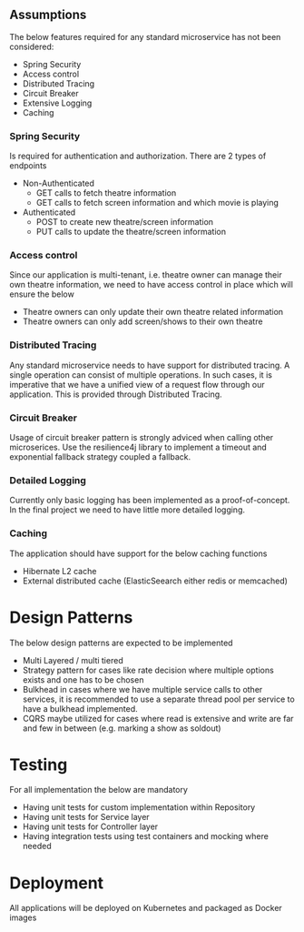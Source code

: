 ## Assumptions 
The below features required for any standard microservice has not been considered:
 - Spring Security
 - Access control 
 - Distributed Tracing
 - Circuit Breaker
 - Extensive Logging
 - Caching

### Spring Security
Is required for authentication and authorization. There are 2 types of endpoints
 - Non-Authenticated
   - GET calls to fetch theatre information
   - GET calls to fetch screen information and which movie is playing
 - Authenticated
   - POST to create new theatre/screen information 
   - PUT calls to update the theatre/screen information

### Access control 
Since our application is multi-tenant, i.e. theatre owner can manage their own theatre information, 
we need to have access control in place which will ensure the below
 - Theatre owners can only update their own theatre related information
 - Theatre owners can only add screen/shows to their own theatre

### Distributed Tracing
Any standard microservice needs to have support for distributed tracing. 
A single operation can consist of multiple operations. In such cases, it is imperative that we have a unified view of 
a request flow through our application. This is provided through Distributed Tracing.

### Circuit Breaker
Usage of circuit breaker pattern is strongly adviced when calling other microserices. Use the resilience4j library 
to implement a timeout and exponential fallback strategy coupled a fallback. 



### Detailed Logging
Currently only basic logging has been implemented as a proof-of-concept. In the final project we need to have 
little more detailed logging.

### Caching
The application should have support for the below caching functions
 - Hibernate L2 cache
 - External distributed cache (ElasticSeearch either redis or memcached)

# Design Patterns

The below design patterns are expected to be implemented
 - Multi Layered / multi tiered
 - Strategy pattern for cases like rate decision where multiple options exists and one has to be chosen
 - Bulkhead in cases where we have multiple service calls to other services, it is recommended to use  a separate thread pool per service to have a bulkhead implemented. 
 - CQRS maybe utilized for cases where read is extensive and write are far and few in between (e.g. marking a show as soldout)

# Testing
For all implementation the below are mandatory
 - Having unit tests for custom implementation within Repository
 - Having unit tests for Service layer
 - Having unit tests for Controller layer
 - Having integration tests using test containers and mocking where needed

# Deployment
All applications will be deployed on Kubernetes and packaged as Docker images


